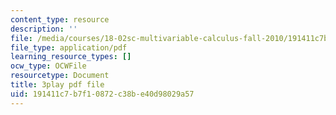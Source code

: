 ```yaml
---
content_type: resource
description: ''
file: /media/courses/18-02sc-multivariable-calculus-fall-2010/191411c7b7f10872c38be40d98029a57_uaHiAxFESc4.pdf
file_type: application/pdf
learning_resource_types: []
ocw_type: OCWFile
resourcetype: Document
title: 3play pdf file
uid: 191411c7-b7f1-0872-c38b-e40d98029a57
---
```

